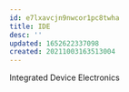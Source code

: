 ```yaml
---
id: e7lxavcjn9nwcor1pc8twha
title: IDE
desc: ''
updated: 1652622337098
created: 20211003163513004
---
```


Integrated Device Electronics

